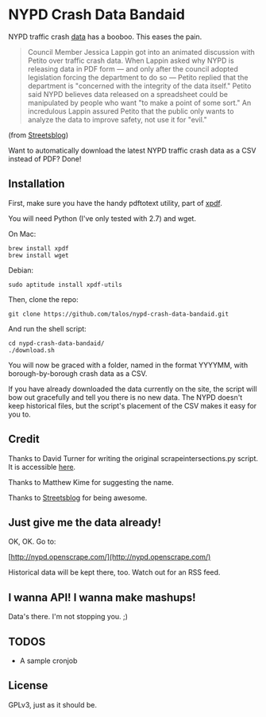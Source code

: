 # NYPD Crash Data Bandaid

NYPD traffic crash [data][] has a booboo. This eases the pain.

  [data]: http://www.nyc.gov/html/nypd/html/traffic_reports/motor_vehicle_accident_data.shtml

> Council Member Jessica Lappin got into an animated discussion with
> Petito over traffic crash data. When Lappin asked why NYPD is
> releasing data in PDF form — and only after the council adopted
> legislation forcing the department to do so — Petito replied that the
> department is "concerned with the integrity of the data itself."
> Petito said NYPD believes data released on a spreadsheet could be
> manipulated by people who want "to make a point of some sort." An
> incredulous Lappin assured Petito that the public only wants to
> analyze the data to improve safety, not use it for "evil."

(from [Streetsblog][])

  [Streetsblog]: http://www.streetsblog.org/2012/02/15/nypds-lax-crash-investigations-may-violate-state-law

Want to automatically download the latest NYPD traffic crash data as a
CSV instead of PDF?  Done!

## Installation

First, make sure you have the handy pdftotext utility, part of [xpdf][].

  [xpdf]: http://www.foolabs.com/xpdf/

You will need Python (I've only tested with 2.7) and wget.

On Mac:

    brew install xpdf
    brew install wget

Debian:

    sudo aptitude install xpdf-utils

Then, clone the repo:

    git clone https://github.com/talos/nypd-crash-data-bandaid.git

And run the shell script:

    cd nypd-crash-data-bandaid/
    ./download.sh

You will now be graced with a folder, named in the format YYYYMM, with
borough-by-borough crash data as a CSV.

If you have already downloaded the data currently on the site, the
script will bow out gracefully and tell you there is no new data.  The
NYPD doesn't keep historical files, but the script's placement of the
CSV makes it easy for you to.

## Credit

Thanks to David Turner for writing the original scrapeintersections.py
script.  It is accessible [here](http://novalis.org/programs/scrapeintersections.txt).

Thanks to Matthew Kime for suggesting the name.

Thanks to [Streetsblog](http://www.streetsblog.org/) for being awesome.

## Just give me the data already!

OK, OK.  Go to:

[http://nypd.openscrape.com/](http://nypd.openscrape.com/)

Historical data will be kept there, too.  Watch out for an RSS feed.

## I wanna API! I wanna make mashups!

Data's there.  I'm not stopping you. ;)

## TODOS

* A sample cronjob

## License

GPLv3, just as it should be.
